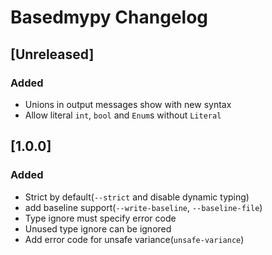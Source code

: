# Basedmypy Changelog

## [Unreleased]
### Added
- Unions in output messages show with new syntax
- Allow literal `int`, `bool` and `Enum`s without `Literal`

## [1.0.0]
### Added
- Strict by default(`--strict` and disable dynamic typing)
- add baseline support(`--write-baseline`, `--baseline-file`)
- Type ignore must specify error code
- Unused type ignore can be ignored
- Add error code for unsafe variance(`unsafe-variance`)
